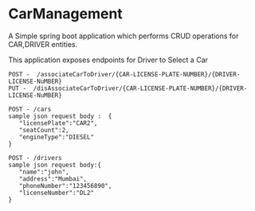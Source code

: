 # CarManagement

A Simple spring boot application which performs CRUD operations for CAR,DRIVER entities.

This application exposes endpoints for Driver to Select a Car

 ```
POST -  /associateCarToDriver/{CAR-LICENSE-PLATE-NUMBER}/{DRIVER-LICENSE-NuMBER}
PUT -  /disAssociateCarToDriver/{CAR-LICENSE-PLATE-NUMBER}/{DRIVER-LICENSE-NuMBER}

POST - /cars
sample json request body :  {
	"licensePlate":"CAR2",
	"seatCount":2,
	"engineType":"DIESEL"
}

POST - /drivers
sample json request body:{
	"name":"john",
	"address":"Mumbai",
	"phoneNumber":"123456890",
	"licenseNumber":"DL2"
}


 ```


